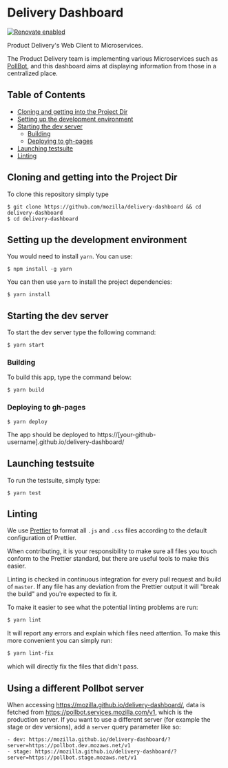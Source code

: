 # Delivery Dashboard

[![Renovate enabled](https://img.shields.io/badge/renovate-enabled-brightgreen.svg)](https://renovateapp.com/)

Product Delivery's Web Client to Microservices.

The Product Delivery team is implementing various Microservices such as
[PollBot](https://github.com/mozilla/PollBot), and this dashboard aims at
displaying information from those in a centralized place.

## Table of Contents

* [Cloning and getting into the Project Dir](#cloning-and-getting-into-the-project-dir)
* [Setting up the development environment](#setting-up-the-development-environment)
* [Starting the dev server](#starting-the-dev-server)
  * [Building](#building)
  * [Deploying to gh-pages](#deploying-to-gh-pages)
* [Launching testsuite](#launching-testsuite)
* [Linting](#linting)

## Cloning and getting into the Project Dir

To clone this repository simply type

    $ git clone https://github.com/mozilla/delivery-dashboard && cd delivery-dashboard
    $ cd delivery-dashboard

## Setting up the development environment

You would need to install `yarn`. You can use:

    $ npm install -g yarn

You can then use `yarn` to install the project dependencies:

    $ yarn install

## Starting the dev server

To start the dev server type the following command:

    $ yarn start

### Building

To build this app, type the command below:

    $ yarn build

### Deploying to gh-pages

    $ yarn deploy

The app should be deployed to
https://[your-github-username].github.io/delivery-dashboard/

## Launching testsuite

To run the testsuite, simply type:

    $ yarn test

## Linting

We use [Prettier](https://prettier.io/) to format all `.js` and `.css` files
according to the default configuration of Prettier.

When contributing, it is your responsibility to make sure all files you
touch conform to the Prettier standard, but there are useful tools to make
this easier.

Linting is checked in continuous integration for every pull request and
build of `master`. If any file has any deviation from the Prettier output
it will "break the build" and you're expected to fix it.

To make it easier to see what the potential linting problems are run:

```sh
$ yarn lint
```

It will report any errors and explain which files need attention. To
make this more convenient you can simply run:

```sh
$ yarn lint-fix
```

which will directly fix the files that didn't pass.

## Using a different Pollbot server

When accessing https://mozilla.github.io/delivery-dashboard/, data is fetched
from https://pollbot.services.mozilla.com/v1, which is the production server.
If you want to use a different server (for example the stage or dev versions),
add a `server` query parameter like so:

    - dev: https://mozilla.github.io/delivery-dashboard/?server=https://pollbot.dev.mozaws.net/v1
    - stage: https://mozilla.github.io/delivery-dashboard/?server=https://pollbot.stage.mozaws.net/v1
